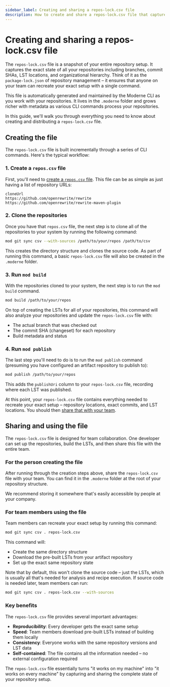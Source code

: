 ```yaml
---
sidebar_label: Creating and sharing a repos-lock.csv file
description: How to create and share a repos-lock.csv file that captures the exact state of your repositories for reproducible setups.
---
```


# Creating and sharing a repos-lock.csv file

The `repos-lock.csv` file is a snapshot of your entire repository setup. It captures the exact state of all your repositories including branches, commit SHAs, LST locations, and organizational hierarchy. Think of it as the `package-lock.json` of repository management – it ensures that anyone on your team can recreate your exact setup with a single command.

This file is automatically generated and maintained by the Moderne CLI as you work with your repositories. It lives in the `.moderne` folder and grows richer with metadata as various CLI commands process your repositories.

In this guide, we'll walk you through everything you need to know about creating and distributing a `repos-lock.csv` file.

## Creating the file

The `repos-lock.csv` file is built incrementally through a series of CLI commands. Here's the typical workflow:

### 1. Create a `repos.csv` file

First, you'll need to [create a `repos.csv` file](../references/repos-csv.md). This file can be as simple as just having a list of repository URLs:

```csv
cloneUrl
https://github.com/openrewrite/rewrite
https://github.com/openrewrite/rewrite-maven-plugin
```

### 2. Clone the repositories

Once you have that `repos.csv` file, the next step is to clone all of the repositories to your system by running the following command:

```bash
mod git sync csv --with-sources /path/to/your/repos /path/to/csv
```

This creates the directory structure and clones the source code. As part of running this command, a basic `repos-lock.csv` file will also be created in the `.moderne` folder.

### 3. Run `mod build`

With the repositories cloned to your system, the next step is to run the `mod build` command.

```bash
mod build /path/to/your/repos
```

On top of creating the LSTs for all of your repositories, this command will also analyze your repositories and update the `repos-lock.csv` file with:

* The actual branch that was checked out
* The commit SHA (changeset) for each repository
* Build metadata and status

### 4. Run `mod publish`

The last step you'll need to do is to run the `mod publish` command (presuming you have configured an artifact repository to publish to):

```bash
mod publish /path/to/your/repos
```

This adds the `publishUri` column to your `repos-lock.csv` file, recording where each LST was published.

At this point, your `repos-lock.csv` file contains everything needed to recreate your exact setup – repository locations, exact commits, and LST locations. You should then [share that with your team](#sharing-and-using-the-file).

## Sharing and using the file

The `repos-lock.csv` file is designed for team collaboration. One developer can set up the repositories, build the LSTs, and then share this file with the entire team.

### For the person creating the file

After running through the creation steps above, share the `repos-lock.csv` file with your team. You can find it in the `.moderne` folder at the root of your repository structure. 

We recommend storing it somewhere that's easily accessible by people at your company.

### For team members using the file

Team members can recreate your exact setup by running this command:

```bash
mod git sync csv . repos-lock.csv
```

This command will:

* Create the same directory structure
* Download the pre-built LSTs from your artifact repository
* Set up the exact same repository state

Note that by default, this won't clone the source code – just the LSTs, which is usually all that's needed for analysis and recipe execution. If source code is needed later, team members can run:

```bash
mod git sync csv . repos-lock.csv --with-sources
```

### Key benefits

The `repos-lock.csv` file provides several important advantages:

* **Reproducibility**: Every developer gets the exact same setup
* **Speed**: Team members download pre-built LSTs instead of building them locally
* **Consistency**: Everyone works with the same repository versions and LST data
* **Self-contained**: The file contains all the information needed – no external configuration required

The `repos-lock.csv` file essentially turns "it works on my machine" into "it works on every machine" by capturing and sharing the complete state of your repository setup.
